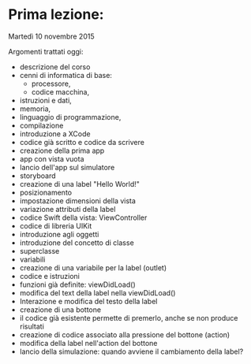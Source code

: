 # Prima lezione:
Martedì 10 novembre 2015

Argomenti trattati oggi:
* descrizione del corso
* cenni di informatica di base:
  * processore, 
  * codice macchina, 
 * istruzioni e dati, 
 * memoria,
 * linguaggio di programmazione,
 * compilazione
* introduzione a XCode
* codice già scritto e codice da scrivere
* creazione della prima app
 * app con vista vuota
 * lancio dell'app sul simulatore
 * storyboard
 * creazione di una label "Hello World!"
 * posizionamento 
 * impostazione dimensioni della vista
 * variazione attributi della label
* codice Swift della vista: ViewController
 * codice di libreria UIKit
 * introduzione agli oggetti
 * introduzione del concetto di classe
 * superclasse
 * variabili
 * creazione di una variabile per la label (outlet)
 * codice e istruzioni
 * funzioni già definite: viewDidLoad()
 * modifica del text della label nella viewDidLoad()
* Interazione e modifica del testo della label
 * creazione di una bottone
 * il codice già esistente permette di premerlo, anche se non produce risultati
 * creazione di codice associato alla pressione del bottone (action)
 * modifica della label nell'action del bottone
 * lancio della simulazione: quando avviene il cambiamento della label?

